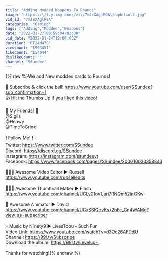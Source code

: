 ```yaml
---
title: "Adding Modded Weapons To Rounds"
image: "https:\/\/i.ytimg.com\/vi\/7mJzXAglR0A\/hqdefault.jpg"
vid_id: "7mJzXAglR0A"
categories: "Gaming"
tags: ["Adding","Modded","Weapons"]
date: "2022-01-27T09:59:04+03:00"
vid_date: "2022-01-24T12:00:03Z"
duration: "PT24M47S"
viewcount: "1993457"
likeCount: "154044"
dislikeCount: ""
channel: "SSundee"
---
```

{% raw %}We add New modded cards to Rounds!<br /><br />🔔 Subscribe &amp; click the bell!  <a rel="nofollow" target="blank" href="https://www.youtube.com/user/SSundee?sub_confirmation=1">https://www.youtube.com/user/SSundee?sub_confirmation=1</a><br />👍 Hit the Thumbs Up if you liked this video! <br /><br />🤖 My Friends! 🤖<br />@Sigils <br />@Henwy <br />@TimeToGrind <br /><br />❗️ Follow Me! ❗️<br />Twitter: <a rel="nofollow" target="blank" href="https://www.twitter.com/SSundee">https://www.twitter.com/SSundee</a><br />Discord: <a rel="nofollow" target="blank" href="https://discord.gg/SSundee">https://discord.gg/SSundee</a><br />Instagram: <a rel="nofollow" target="blank" href="https://instagram.com/ssundeeyt">https://instagram.com/ssundeeyt</a><br />Facebook:  <a rel="nofollow" target="blank" href="https://www.facebook.com/pages/SSundee/200010033358843">https://www.facebook.com/pages/SSundee/200010033358843</a><br /><br />👨🏻‍🍳 Awesome Video Editor ► Russell<br /><a rel="nofollow" target="blank" href="https://www.youtube.com/russelledits">https://www.youtube.com/russelledits</a><br /><br />👨🏼‍🎨 Awesome Thumbnail Maker ► Flash<br /><a rel="nofollow" target="blank" href="https://www.youtube.com/channel/UCLy01oVLarj7RNQm52jnGKw">https://www.youtube.com/channel/UCLy01oVLarj7RNQm52jnGKw</a><br /><br />🎨 Awesome Animator ► David<br /><a rel="nofollow" target="blank" href="https://www.youtube.com/channel/UCxSSIQevKsx2bFc_Gn4WAMg?view_as=subscriber">https://www.youtube.com/channel/UCxSSIQevKsx2bFc_Gn4WAMg?view_as=subscriber</a><br /><br />🎶 Music by Ninety9 ► LivesTobu - Such Fun<br />Video Link: <a rel="nofollow" target="blank" href="https://www.youtube.com/watch?v=d3Oc26AFDdU">https://www.youtube.com/watch?v=d3Oc26AFDdU</a><br />Channel: <a rel="nofollow" target="blank" href="https://99l.tv/Subscribe">https://99l.tv/Subscribe</a><br />Download the album! <a rel="nofollow" target="blank" href="https://99l.tv/Levelup-i">https://99l.tv/Levelup-i</a><br /><br />Thanks for watching!{% endraw %}
